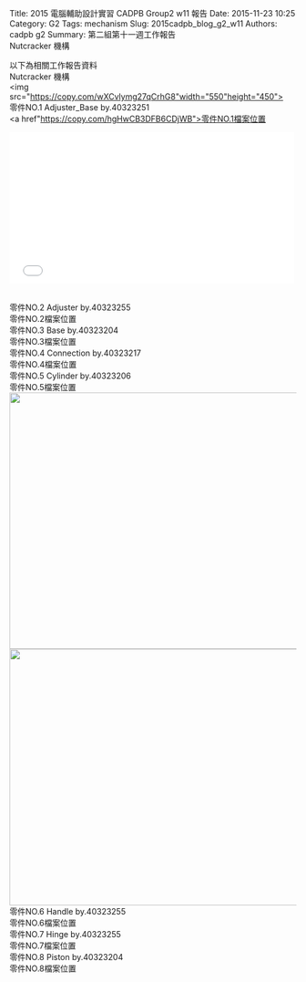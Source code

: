 Title: 2015 電腦輔助設計實習 CADPB Group2 w11 報告
Date: 2015-11-23 10:25
Category: G2
Tags: mechanism
Slug: 2015cadpb_blog_g2_w11
Authors: cadpb g2
Summary: 第二組第十一週工作報告<br />Nutcracker 機構

以下為相關工作報告資料
<br />
Nutcracker 機構
<br />
<img src="https://copy.com/wXCvlymg27qCrhG8"width="550"height="450">
<br>
零件NO.1   Adjuster_Base  by.40323251 
<br />
<a href"https://copy.com/hgHwCB3DFB6CDjWB">零件NO.1檔案位置</a>
<br />
<p>
<iframe src="Vimeo影片網址" width="500" height="266" frameborder="0" webkitallowfullscreen mozallowfullscreen allowfullscreen></iframe>  
</p>
<br />
零件NO.2   Adjuster  by.40323255
<br />
<a href"https://copy.com/Ns3tepiUZ3bqPYWV">零件NO.2檔案位置</a>
<br />
零件NO.3   Base  by.40323204
<br />
<a href"https://copy.com/HYuFKm9j82iMJBwC">零件NO.3檔案位置</a>
<br />
零件NO.4   Connection  by.40323217
<br />
<a href"https://copy.com/YpVnokEJI2Lt81uB">零件NO.4檔案位置</a>
<br />
零件NO.5    Cylinder  by.40323206
<br />
<a href"https://copy.com/wWcYaBB4Xyo7dnav">零件NO.5檔案位置</a>
<br />
<img src="https://copy.com/0hUzrrDtpNRSzzc3"width="550"height="450">
<br>
<img src="https://copy.com/lBGqa4W4FR1GV9io"width="550"height="450">
<br>
零件NO.6   Handle  by.40323255
<br />
<a href"https://copy.com/MObqoaiUYGOBvFkJ">零件NO.6檔案位置</a>
<br />
零件NO.7   Hinge  by.40323255
<br />
<a href"https://copy.com/cjXMvw0xDPncvOeg">零件NO.7檔案位置</a>
<br />
零件NO.8   Piston  by.40323204 
<br />
<a href"https://copy.com/VHJhcuB9n6Gey8g6">零件NO.8檔案位置</a>
<br />

